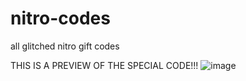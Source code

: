 # nitro-codes
all glitched nitro gift codes

THIS IS A PREVIEW OF THE SPECIAL CODE!!!
![image](https://user-images.githubusercontent.com/89309881/178246557-4cff38a1-11a0-4613-ad92-8573ebbfc44e.png)

